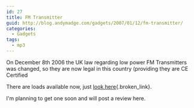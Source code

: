 ```yaml
---
id: 27
title: FM Transmitter
guid: http://blog.andymadge.com/gadgets/2007/01/12/fm-transmitter/
categories:
  - Gadgets
tags:
  - mp3
---
```

On December 8th 2006 the UK law regarding low power FM Transmitters was changed, so they are now legal in this country (providing they are CE Certified

There are loads available now, just [look here](http://www.iworld.co.uk/c/iPod_FM_Transmitters.htm){.broken_link}.

I'm planning to get one soon and will post a review here.